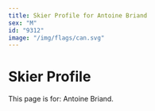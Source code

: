 ```yaml
---
title: Skier Profile for Antoine Briand
sex: "M"
id: "9312"
image: "/img/flags/can.svg" 
---
```


# Skier Profile

This page is for: Antoine Briand.
    